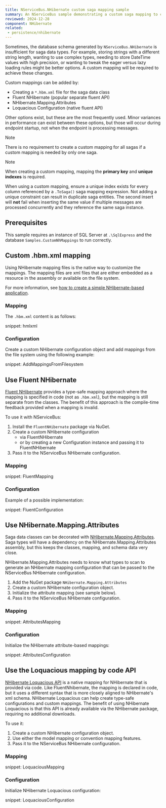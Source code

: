 ```yaml
---
title: NServiceBus.NHibernate custom saga mapping sample
summary: An NServiceBus sample demonstrating a custom saga mapping to change how NHibernate creates the database schema using different techniques.
reviewed: 2024-12-28
component: NHibernate
related:
 - persistence/nhibernate
---
```


Sometimes, the database schema generated by `NServiceBus.NHibernate` is insufficient for saga data types. For example, storing strings with a different string length, wanting to use complex types, needing to store DateTime values with high precision, or wanting to tweak the eager versus lazy loading rules might be better options. A custom mapping will be required to achieve these changes.

Custom mappings can be added by:

* Creating a `*.hbm.xml` file for the saga data class
* Fluent NHibernate (popular separate fluent API)
* NHibernate.Mapping.Attributes
* Loquacious Configuration (native fluent API)

Other options exist, but these are the most frequently used. Minor variances in performance can exist between these options, but those will occur during endpoint startup, not when the endpoint is processing messages.

> [!NOTE]
> There is no requirement to create a custom mapping for all sagas if a custom mapping is needed by only one saga.

> [!NOTE]
> When creating a custom mapping, mapping the **primary key** and **unique indexes** is required.

When using a custom mapping, ensure a unique index exists for every column referenced by a `.ToSaga()` saga mapping expression. Not adding a unique constraint can result in duplicate saga entities. The second insert will **not** fail when inserting the same value if multiple messages are processed concurrently and they reference the same saga instance.

## Prerequisites

This sample requires an instance of SQL Server at `.\SqlExpress` and the database `Samples.CustomNhMappings` to run correctly.

## Custom .hbm.xml mapping

Using NHibernate mapping files is the native way to customize the mappings. The mapping files are xml files that are either embedded as a resource in the assembly or available on the file system.

For more information, see [how to create a simple NHibernate-based application](https://nhibernate.info/doc/tutorials/first-nh-app/your-first-nhibernate-based-application.html).

### Mapping

The `.hbm.xml` content is as follows:

snippet: hmlxml

### Configuration

Create a custom NHibernate configuration object and add mappings from the file system using the following example:

snippet: AddMappingsFromFilesystem

## Use Fluent NHibernate

[Fluent NHibernate](http://www.fluentnhibernate.org) provides a type-safe mapping approach where the mapping is specified in code (not as `.hbm.xml`), but the mapping is still separate from the classes. The benefit of this approach is the compile-time feedback provided when a mapping is invalid.

To use it with NServiceBus:

1. Install the `FluentNHibernate` package via NuGet.
1. Create a custom NHibernate configuration
   * via FluentNHibernate
   * or by creating a new Configuration instance and passing it to FluentNHibernate
1. Pass it to the NServiceBus NHibernate configuration.

### Mapping

snippet: FluentMapping

### Configuration

Example of a possible implementation:

snippet: FluentConfiguration

## Use NHibernate.Mapping.Attributes

Saga data classes can be decorated with [NHibernate.Mapping.Attributes](https://nhibernate.info/doc/nhibernate-reference/mapping-attributes.html). Saga types will have a dependency on the NHibernate.Mapping.Attributes assembly, but this keeps the classes, mapping, and schema data very close.

NHibernate.Mapping.Attributes needs to know what types to scan to generate an NHibernate mapping configuration that can be passed to the NServiceBus NHibernate configuration.

1. Add the NuGet package `NHibernate.Mapping.Attributes`
1. Create a custom NHibernate configuration object.
1. Initialize the attribute mapping (see sample below).
1. Pass it to the NServiceBus NHibernate configuration.

### Mapping

snippet: AttributesMapping

### Configuration

Initialize the NHibernate attribute-based mappings:

snippet: AttributesConfiguration

## Use the Loquacious mapping by code API

[NHibernate Loquacious API](https://nhibernate.info/doc/howto/mapping/a-fully-working-skeleton-for-sexy-loquacious-nh.html) is a native mapping for NHibernate that is provided via code. Like FluentNhibernate, the mapping is declared in code, but it uses a different syntax that is more closely aligned to NHibernate's xml schema. NHibernate Loquacious can help create type-safe configurations and custom mappings. The benefit of using NHibernate Loquacious is that this API is already available via the NHibernate package, requiring no additional downloads.

To use it:

1. Create a custom NHibernate configuration object.
1. Use either the model mapping or convention mapping features.
1. Pass it to the NServiceBus NHibernate configuration.

### Mapping

snippet: LoquaciousMapping

### Configuration

Initialize NHibernate Loquacious configuration:

snippet: LoquaciousConfiguration
